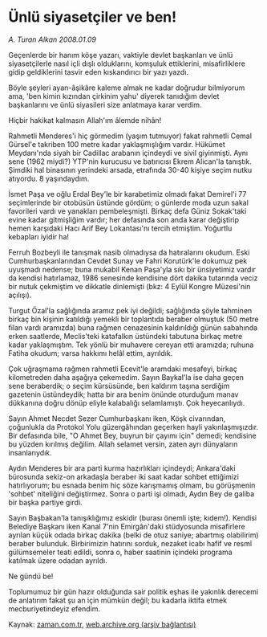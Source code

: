 # Ünlü siyasetçiler ve ben!

*A. Turan Alkan 2008.01.09*

<tr><td class="metin" colspan="2" style="padding-top: 20px; padding-left: 5px; padding-right: 10px;">Geçenlerde bir hanım köşe yazarı, vaktiyle devlet başkanları ve ünlü siyasetçilerle nasıl içli dışlı olduklarını, komşuluk ettiklerini, misafirliklere gidip geldiklerini tasvir eden kıskandırıcı bir yazı yazdı.</td></tr><tr><td class="metin" colspan="2" style="padding-top: 20px; padding-left: 5px; padding-right: 10px;"><p>Böyle şeyleri ayan-âşikâre kaleme almak ne kadar doğrudur bilmiyorum ama, 'ben kimin kızından çirkinim yahu' diyerek tanıdığım devlet başkanlarını ve ünlü siyasileri size anlatmaya karar verdim.
<p>Hiçbir hakikat kalmasın Allah'ım âlemde nihân!
<p>Rahmetli Menderes'i hiç görmedim (yaşım tutmuyor) fakat rahmetli Cemal Gürsel'e takriben 100 metre kadar yaklaşmışlığım vardır. Hükümet Meydanı'nda siyah bir Cadillac arabanın içindeydi ve sivil giyinmişti. Aynı sene (1962 miydi?) YTP'nin kurucusu ve batırıcısı Ekrem Alican'la tanıştık. Şimdiki hal binasının yerindeki arsada, etrafında 30-40 kişiye seçim nutku atıyordu. 8 yaşındaydım.
<p>İsmet Paşa ve oğlu Erdal Bey'le bir karabetimiz olmadı fakat Demirel'i 77 seçimlerinde bir otobüsün üstünde gördüm; o günlerde moda uzun sakal favorileri vardı ve yanakları pembeleşmişti. Birkaç defa Güniz Sokak'taki evine kadar gitmişliğim vardır; her defasında son anda karar değiştirip hemen karşıdaki Hacı Arif Bey Lokantası'nı tercih etmiştim. Yoğurtlu kebapları iyidir ha!
<p>Ferruh Bozbeyli ile tanışmak nasib olmadıysa da hatıralarını okudum. Eski Cumhurbaşkanlarından Cevdet Sunay ve Fahri Korutürk'le dokumuz pek uyuşmadı nedense; buna mukabil Kenan Paşa'yla sıkı bir ünsiyetimiz vardır da kendisi hatırlamaz, 1986 senesinde kendisine dört dakika tutarında veciz bir nutuk çekmiştim ve dikkatle dinlemişti (bkz: 4 Eylül Kongre Müzesi'nin açılışı).
<p>Turgut Özal'la sağlığında aramız pek iyi değildi; sağlığında şöyle tahminen birkaç bin kişinin katıldığı yemekli bir toplantıda beraber olmuştuk (50 metre filan vardı aramızda) buna rağmen cenazesinin kaldırıldığı günün sabahında erken saatlerde, Meclis'teki katafalkın üstündeki tabutuna birkaç metre kadar yaklaşmıştım. Tek yönlü bir muhavere cereyan etti aramızda; ruhuna Fatiha okudum; varsa hakkımı helâl ettim, ayrıldık.
<p>Çok uğraşmama rağmen rahmetli Ecevit'le aramdaki mesafeyi, birkaç kilometreden daha aşağıya çekemedim. Sayın Baykal'la ise daha geçen sene beraberdik; o seçim kürsüsünde, ben kaldırım taşına serdiğim gazetenin üstündeydik; hatta bir ara benim önünde oturduğum manav dükkanına doğru dönüp eliyle kalabalığı selamlamıştı. Çok heyecanlıydı.
<p>Sayın Ahmet Necdet Sezer Cumhurbaşkanı iken, Köşk civarından, çoğunlukla da Protokol Yolu güzergâhından geçerken hayli yakınlaşmışızdır. Bir defasında bile, "O Ahmet Bey, buyrun bir çayımı için" demedi; kendisine bu yüzden kırılmış değilim. Allah selamet versin, zaten ayrı dünyaların insanlarıydık.
<p>Aydın Menderes bir ara parti kurma hazırlıkları içindeydi; Ankara'daki bürosunda sekiz-on arkadaşla beraber iki saat kadar sohbet ettiğimizi hatırlıyorum; bu esnada benim hiç söze karışmamış olmam, bu görüşmenin 'sohbet' niteliğini değiştirmez. Sonra o parti işi olmadı, Aydın Bey de galiba bir başka partiye girdi.
<p>Sayın Başbakan'la tanışıklığımız eskidir (burası önemli işte; kıdem!). Kendisi Belediye Başkanı iken Kanal 7'nin Emirgân'daki stüdyosunda misafirlere ayrılan küçük odada birkaç dakika (belki de otuz saniye; abartmış olabilirim) beraber bulunduk. Birbirimizin hatırını sorduk, nezaket icabı hafif ve resmî gülümsemeler teati edildi, sonra o, haber saatinin içindeki programa katılmak üzere odadan ayrıldı.
<p>Ne gündü be!
<p>Toplumumuz bir gün hazır olduğunda sair politik eşhas ile yakınlık derecemi de anlatırım fakat şu an için mümkün değil; bu kadarla iktifa etmek mecburiyetindeyiz efendim.<br/></p></p></p></p></p></p></p></p></p></p></p></p></td></tr>

Kaynak: [zaman.com.tr](http://zaman.com.tr/yazar.do?yazino=635171), [web.archive.org (arşiv bağlantısı)](http://web.archive.org/web/20080612055527/http://www.zaman.com.tr:80/yazar.do?yazino=635171)
